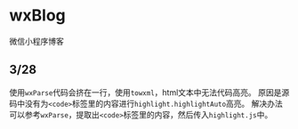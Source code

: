 # wxBlog
微信小程序博客
## 3/28
使用`wxParse`代码会挤在一行，使用`towxml`，html文本中无法代码高亮。
原因是源码中没有为`<code>`标签里的内容进行`highlight.highlightAuto`高亮。
解决办法可以参考`wxParse`，提取出`<code>`标签里的内容，然后传入`highlight.js`中。
